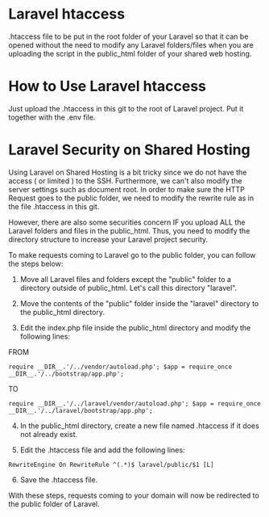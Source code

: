 # Laravel htaccess
.htaccess file to be put in the root folder of your Laravel so that it can be opened without the need to modify any Laravel folders/files when you are uploading the script in the public_html folder of your shared web hosting.

# How to Use Laravel htaccess
Just upload the .htaccess in this git to the root of Laravel project. Put it together with the .env file.


# Laravel Security on Shared Hosting

Using Laravel on Shared Hosting is a bit tricky since we do not have the access ( or limited ) to the SSH. Furthermore, we can't also modify the server settings such as document root. In order to make sure the HTTP Request goes to the public folder, we need to modify the rewrite rule as in the file .htaccess in this git.

However, there are also some securities concern IF you upload ALL the Laravel folders and files in the public_html. Thus, you need to modify the directory structure to increase your Laravel project security.

To make requests coming to Laravel go to the public folder, you can follow the steps below:

1) Move all Laravel files and folders except the "public" folder to a directory outside of public_html. Let's call this directory "laravel".

2) Move the contents of the "public" folder inside the "laravel" directory to the public_html directory.

3) Edit the index.php file inside the public_html directory and modify the following lines:

FROM

`
require __DIR__.'/../vendor/autoload.php';
$app = require_once __DIR__.'/../bootstrap/app.php';
`

TO

`
require __DIR__.'/../laravel/vendor/autoload.php';
$app = require_once __DIR__.'/../laravel/bootstrap/app.php';
`

4) In the public_html directory, create a new file named .htaccess if it does not already exist.

5) Edit the .htaccess file and add the following lines:

`
RewriteEngine On
RewriteRule ^(.*)$ laravel/public/$1 [L]
`


6) Save the .htaccess file.

With these steps, requests coming to your domain will now be redirected to the public folder of Laravel.
